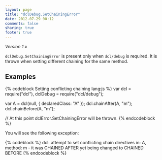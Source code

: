 ```yaml
---
layout: page
title: "dclDebug.SetChainingError"
date: 2012-07-29 00:12
comments: false
sharing: true
footer: true
---
```


*Version 1.x*

`dclDebug.SetChainingError` is present only when `dcl/debug` is required. It is thrown when
setting different chaining for the same method.

## Examples

{% codeblock Setting conflicting chaining lang:js %}
var dcl = require("dcl"),
	dclDebug = require("dcl/debug");

var A = dcl(null, {
  declaredClass: "A"
});
dcl.chainAfter(A, "m");
dcl.chainBefore(A, "m");

// At this point dclError.SetChainingError will be thrown.
{% endcodeblock %}

You will see the following exception:

{% codeblock %}
dcl: attempt to set conflicting chain directives in: A, method: m -
it was CHAINED AFTER yet being changed to CHAINED BEFORE
{% endcodeblock %}
